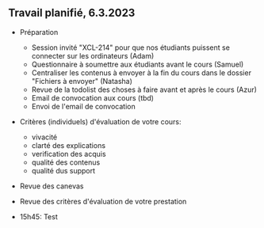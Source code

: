 ## Travail planifié, 6.3.2023

- Préparation
    - Session invité "XCL-214" pour que nos étudiants puissent se connecter sur les ordinateurs (Adam)
    - Questionnaire à soumettre aux étudiants avant le cours (Samuel)
	- Centraliser les contenus à envoyer à la fin du cours dans le dossier "Fichiers à envoyer" (Natasha)
    - Revue de la todolist des choses à faire avant et après le cours (Azur)
    - Email de convocation aux cours (tbd)
    - Envoi de l'email de convocation

- Critères (individuels) d'évaluation de votre cours:
  - vivacité 
  - clarté des explications 
  - verification des acquis
  - qualité des contenus
  - qualité dus support

- Revue des canevas
- Revue des critères d'évaluation de votre prestation

- 15h45: Test
